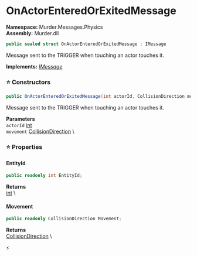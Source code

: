 # OnActorEnteredOrExitedMessage

**Namespace:** Murder.Messages.Physics \
**Assembly:** Murder.dll

```csharp
public sealed struct OnActorEnteredOrExitedMessage : IMessage
```

Message sent to the TRIGGER when touching an actor touches it.

**Implements:** _[IMessage](../../../Bang/Components/IMessage.html)_

### ⭐ Constructors
```csharp
public OnActorEnteredOrExitedMessage(int actorId, CollisionDirection movement)
```

Message sent to the TRIGGER when touching an actor touches it.

**Parameters** \
`actorId` [int](https://learn.microsoft.com/en-us/dotnet/api/System.Int32?view=net-7.0) \
`movement` [CollisionDirection](../../../Murder/Utilities/CollisionDirection.html) \

### ⭐ Properties
#### EntityId
```csharp
public readonly int EntityId;
```

**Returns** \
[int](https://learn.microsoft.com/en-us/dotnet/api/System.Int32?view=net-7.0) \
#### Movement
```csharp
public readonly CollisionDirection Movement;
```

**Returns** \
[CollisionDirection](../../../Murder/Utilities/CollisionDirection.html) \


⚡